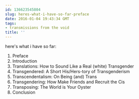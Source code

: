 ```yaml
---
id: 136623545804
slug: heres-what-i-have-so-far-preface
date: 2016-01-04 19:43:34 GMT
tags:
- transmissions from the void
title: ''
---
```


here's what i have so far:

1. Preface
2. Introduction
3. Translations: How to Sound Like a Real (white) Transgender
4. Transgendered: A Short His/Hers-tory of Transgenderism
5. Transcendentalism: On Being (and) Trans
6. Transgendering: How Make Friends and Recruit the Cis
7. Transposing: The World is Your Oyster
8. Conclusion